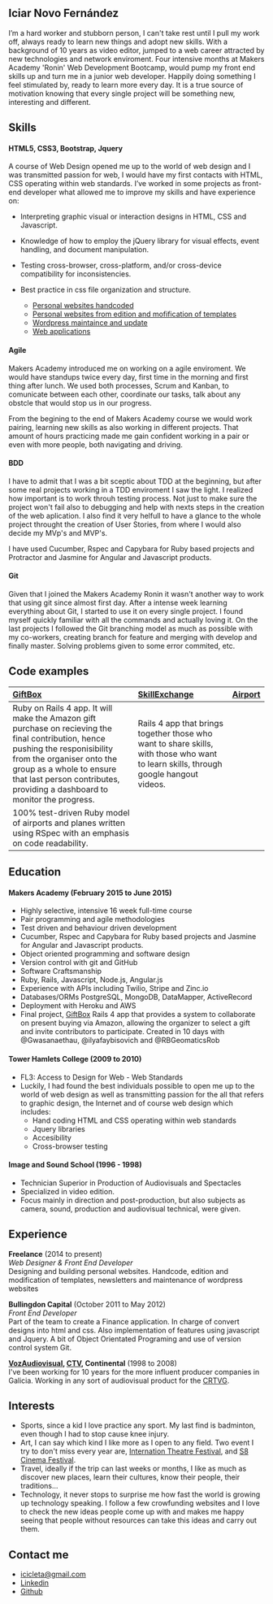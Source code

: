 ## Iciar Novo Fernández

I’m a hard worker and stubborn person, I can't take rest until I pull my work off, always ready to learn new things and adopt new skills. With a background of 10 years as video editor, jumped to a web career attracted by new technologies and network enviroment. Four intensive months at Makers Academy 'Ronin' Web Development Bootcamp, would pump my front end skills up and turn me in a junior web developer. Happily doing something I feel stimulated by, ready to learn more every day. It is a true source of motivation knowing that every single project will be something new, interesting and different.

## Skills

#### HTML5, CSS3, Bootstrap, Jquery

A course of Web Design opened me up to the world of web design and I was transmitted passion for web, I would have my first contacts with HTML, CSS operating within  web standards.
I’ve worked in some projects as front-end developer what allowed me to improve my skills and have experience on:
- Interpreting graphic visual or interaction designs in HTML, CSS and Javascript.
- Knowledge of how to employ the jQuery library for visual effects, event handling, and document manipulation.
- Testing cross-browser, cross-platform, and/or cross-device compatibility for inconsistencies.
- Best practice in css file organization and structure.

  - [Personal websites handcoded](http://beatrizpenedoruzo.co.uk)
  - [Personal websites from edition and mofification of templates](http:viviancallegaro.com/)
  - [Wordpress maintaince and update](http://s8cinema.com)
  - [Web applications](http://400holidays.com/)

#### Agile

Makers Academy introduced me on working on a agile enviroment. We would have standups twice every day, first time in the morning and first thing after lunch. We used both processes, Scrum and Kanban, to comunicate between each other, coordinate our tasks, talk about any obstcle that would stop us in our progress.

From the begining to the end of Makers Academy course we would work pairing, learning new skills as also working in different projects. That amount of hours practicing made me gain confident working in a pair or even with more people, both navigating and driving. 

#### BDD

I have to admit that I was a bit sceptic about TDD at the beginning, but after some real projects working in a TDD enviroment I saw the light. I realized how important is to work throuh testing process. Not just to make sure the project won't fail also to debugging and help with nexts steps in the creation of the web aplication. I also find it very helfull to have a glance to the whole project throught the creation of User Stories, from where I would also decide my MVp's and MVP's.

I have used Cucumber, Rspec and Capybara for Ruby based projects and Protractor and Jasmine for Angular and Javascript products.

#### Git

Given that I joined the Makers Academy Ronin it wasn't another way to work that using git since almost first day. After a intense week learning everything about Git, I started to use it on every single project. I found myself quickly familiar with all the commands and actually loving it. On the last projects I followed the Git branching model as much as possible with my co-workers, creating branch for feature and merging with develop and finally master. Solving problems given to some error commited, etc.

Code examples
-------------

| [GiftBox](https://github.com/Icicleta/present_cobuy-1) | [SkillExchange](https://github.com/Icicleta/skill-exchange) | [Airport](https://github.com/Icicleta/airport_challenge) |
|:--------- |:-------- |:--------- |
|Ruby on Rails 4 app. It will make the Amazon gift purchase on recieving the final contribution, hence pushing the responisibility from the organiser onto the group as a whole to ensure that last person contributes, providing a dashboard to monitor the progress. | Rails 4 app that brings together those who want to share skills, with those who want to learn skills, through google hangout videos.
 | 100% test-driven Ruby model of airports and planes written using RSpec with an emphasis on code readability. |



## Education

#### Makers Academy (February 2015 to June 2015)

- Highly selective, intensive 16 week full-time course
- Pair programming and agile methodologies
- Test driven and behaviour driven development
- Cucumber, Rspec and Capybara for Ruby based projects and Jasmine for Angular and Javascript products.
- Object oriented programming and software design
- Version control with git and GitHub
- Software Craftsmanship
- Ruby, Rails, Javascript, Node.js, Angular.js
- Experience with APIs including Twilio, Stripe and Zinc.io
- Databases/ORMs PostgreSQL, MongoDB, DataMapper, ActiveRecord
- Deployment with Heroku and AWS
- Final project, [GiftBox](https://github.com/Icicleta/present_cobuy-1)  Rails 4 app that provides a system to collaborate on present buying via Amazon, allowing the organizer to select a gift and invite contributors to participate. Created in 10 days with @Gwasanaethau, @ilyafaybisovich and @RBGeomaticsRob

#### Tower Hamlets College (2009 to 2010)

- FL3: Access to Design for Web - Web Standards
- Luckily, I had found the best individuals possible to open me up to the world of web design as well as transmitting  passion for the all that refers to graphic design, the Internet and of course web design which includes: 
    - Hand coding HTML and CSS operating within web standards
    - Jquery libraries
    - Accesibility
    - Cross-browser testing

#### Image and Sound School (1996 - 1998)
 - Technician Superior in Production of Audiovisuals and Spectacles
 - Specialized in video edition. 
 - Focus mainly in direction and post-production, but also subjects as camera, sound, production and audiovisual technical, were given.

## Experience
  
**Freelance**  (2014 to present)    
*Web Designer & Front End Developer*  
Designing and building personal websites. Handcode, edition and modification of templates, newsletters and maintenance of wordpress websites

**Bullingdon Capital** (October 2011 to May 2012)   
*Front End Developer*  
Part of the team to create a Finance application. In charge of convert designs into html and css. Also implementation of features using javascript and Jquery. A bit of Object Orientated Programing and use of version control system Git.

**[VozAudiovisual](http://www.vozaudiovisual.es/), [CTV](http://www.ctvmedia.es/), Continental** (1998 to 2008)   
I've been working for 10 years for the more influent producer companies in Galicia. Working in any sort of audiovisual product for the [CRTVG](http://www.crtvg.es/tvg).

## Interests
  - Sports, since a kid I love practice any sport. My last find is badminton, even though I had to stop cause knee injury.
  - Art, I can say which kind I like more as I open to any field. Two event I try to don't miss every year are, [Internation Theatre Festival](http://www.mitribadavia.com/), and [S8 Cinema Festival](http://www.s8cinema.com/portal/en/).
  - Travel, ideally if the trip can last weeks or months, I like as much as discover new places, learn their cultures, know their people, their traditions... 
  - Technology, it never stops to surprise me how fast the world is growing up technology speaking. I follow a few crowfunding websites and I love to check the new ideas people come up with and makes me happy seeing that people without resources can take this ideas and carry out them.

## Contact me

- [icicleta@gmail.com](mailto:icicleta@gmail.com)
- [Linkedin](https://www.linkedin.com/in/icicleta)
- [Github](https://github.com/Icicleta)
